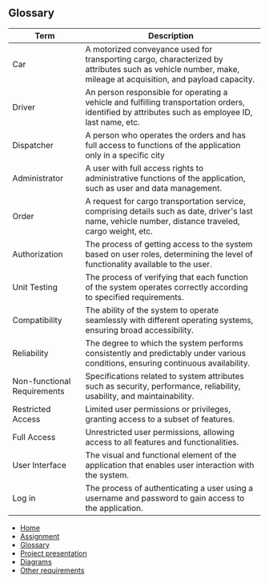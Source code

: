## Glossary
 Term                      | Description
---------------------------|------------
Car                       | A motorized conveyance used for transporting cargo, characterized by attributes such as vehicle number, make, mileage at acquisition, and payload capacity.
Driver                    | An person responsible for operating a vehicle and fulfilling transportation orders, identified by attributes such as employee ID, last name, etc.
 Dispatcher                | A person who operates the orders and has full access to functions of the application only in a specific city
 Administrator             | A user with full access rights to administrative functions of the application, such as user and data management. 
 Order                     | A request for cargo transportation service, comprising details such as date, driver's last name, vehicle number, distance traveled, cargo weight, etc.
 Authorization             | The process of getting access to the system based on user roles, determining the level of functionality available to the user.
 Unit Testing        | The process of verifying that each function of the system operates correctly according to specified requirements.
 Compatibility             | The ability of the system to operate seamlessly with different operating systems, ensuring broad accessibility.
 Reliability               | The degree to which the system performs consistently and predictably under various conditions, ensuring continuous availability.
 Non-functional Requirements| Specifications related to system attributes such as security, performance, reliability, usability, and maintainability.
 Restricted Access         | Limited user permissions or privileges, granting access to a subset of features.            
 Full Access               | Unrestricted user permissions, allowing access to all features and functionalities.                               
 User Interface            | The visual and functional element of the application that enables user interaction with the system.           
 Log in                    | The process of authenticating a user using a username and password to gain access to the application.        




<link rel="stylesheet" href="/assets/css/style.scss">

<div class="sidebar">
    <ul>
        <li><a href="https://fpmi-tp2024.github.io/tpmp-gpd-lab5-hryakopluxi/index.html">Home</a></li>
        <li><a href="https://fpmi-tp2024.github.io/tpmp-gpd-lab5-hryakopluxi/assignment.html">Assignment</a></li>
        <li><a href="https://fpmi-tp2024.github.io/tpmp-gpd-lab5-hryakopluxi/glossary.html">Glossary</a></li>
        <li><a href="https://fpmi-tp2024.github.io/tpmp-gpd-lab5-hryakopluxi/presentation.html">Project presentation</a></li>
        <li><a href="https://fpmi-tp2024.github.io/tpmp-gpd-lab5-hryakopluxi/diagrams.html">Diagrams</a></li>
        <li><a href="https://fpmi-tp2024.github.io/tpmp-gpd-lab5-hryakopluxi/requirements.html">Other requirements</a></li>
    </ul>
</div>
